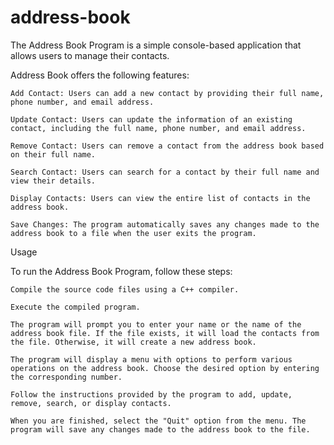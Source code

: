 # address-book

The Address Book Program is a simple console-based application that allows users to manage their contacts. 

Address Book offers the following features:

    Add Contact: Users can add a new contact by providing their full name, phone number, and email address.

    Update Contact: Users can update the information of an existing contact, including the full name, phone number, and email address.

    Remove Contact: Users can remove a contact from the address book based on their full name.

    Search Contact: Users can search for a contact by their full name and view their details.

    Display Contacts: Users can view the entire list of contacts in the address book.

    Save Changes: The program automatically saves any changes made to the address book to a file when the user exits the program.

Usage

To run the Address Book Program, follow these steps:

    Compile the source code files using a C++ compiler.

    Execute the compiled program.

    The program will prompt you to enter your name or the name of the address book file. If the file exists, it will load the contacts from the file. Otherwise, it will create a new address book.

    The program will display a menu with options to perform various operations on the address book. Choose the desired option by entering the corresponding number.

    Follow the instructions provided by the program to add, update, remove, search, or display contacts.

    When you are finished, select the "Quit" option from the menu. The program will save any changes made to the address book to the file.
